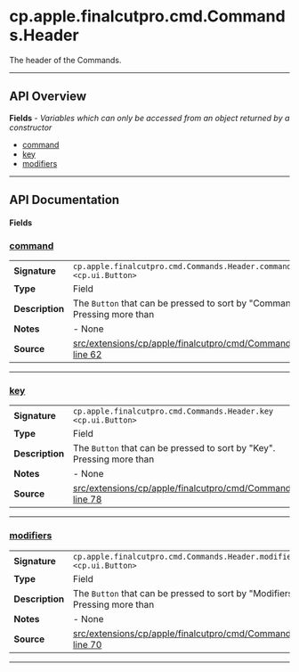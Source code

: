 # cp.apple.finalcutpro.cmd.Commands.Header

The header of the Commands.

---

## API Overview
**Fields** - _Variables which can only be accessed from an object returned by a constructor_
 * [command](#command)
 * [key](#key)
 * [modifiers](#modifiers)


---

## API Documentation

#### Fields


### [command](#command)

|                                             |                                                                                     |
| --------------------------------------------|-------------------------------------------------------------------------------------|
| **Signature**                               | `cp.apple.finalcutpro.cmd.Commands.Header.command <cp.ui.Button>`                                                                    |
| **Type**                                    | Field                                                                     |
| **Description**                             | The `Button` that can be pressed to sort by "Command". Pressing more than                                                                     |
| **Notes**                                   | - None |
| **Source**                                  | [src/extensions/cp/apple/finalcutpro/cmd/Commands.lua line 62](https://github.com/CommandPost/CommandPost/blob/develop/src/extensions/cp/apple/finalcutpro/cmd/Commands.lua#L62) |

---


### [key](#key)

|                                             |                                                                                     |
| --------------------------------------------|-------------------------------------------------------------------------------------|
| **Signature**                               | `cp.apple.finalcutpro.cmd.Commands.Header.key <cp.ui.Button>`                                                                    |
| **Type**                                    | Field                                                                     |
| **Description**                             | The `Button` that can be pressed to sort by "Key". Pressing more than                                                                     |
| **Notes**                                   | - None |
| **Source**                                  | [src/extensions/cp/apple/finalcutpro/cmd/Commands.lua line 78](https://github.com/CommandPost/CommandPost/blob/develop/src/extensions/cp/apple/finalcutpro/cmd/Commands.lua#L78) |

---


### [modifiers](#modifiers)

|                                             |                                                                                     |
| --------------------------------------------|-------------------------------------------------------------------------------------|
| **Signature**                               | `cp.apple.finalcutpro.cmd.Commands.Header.modifiers <cp.ui.Button>`                                                                    |
| **Type**                                    | Field                                                                     |
| **Description**                             | The `Button` that can be pressed to sort by "Modifiers". Pressing more than                                                                     |
| **Notes**                                   | - None |
| **Source**                                  | [src/extensions/cp/apple/finalcutpro/cmd/Commands.lua line 70](https://github.com/CommandPost/CommandPost/blob/develop/src/extensions/cp/apple/finalcutpro/cmd/Commands.lua#L70) |

---

